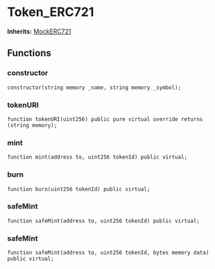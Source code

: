 # Token_ERC721
**Inherits:**
[MockERC721](/lib/forge-std/src/mocks/MockERC721.sol/contract.MockERC721.md)


## Functions
### constructor


```solidity
constructor(string memory _name, string memory _symbol);
```

### tokenURI


```solidity
function tokenURI(uint256) public pure virtual override returns (string memory);
```

### mint


```solidity
function mint(address to, uint256 tokenId) public virtual;
```

### burn


```solidity
function burn(uint256 tokenId) public virtual;
```

### safeMint


```solidity
function safeMint(address to, uint256 tokenId) public virtual;
```

### safeMint


```solidity
function safeMint(address to, uint256 tokenId, bytes memory data) public virtual;
```

